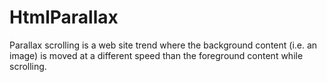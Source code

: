 # HtmlParallax
Parallax scrolling is a web site trend where the background content (i.e. an image) is moved at a different speed than the foreground content while scrolling. 
